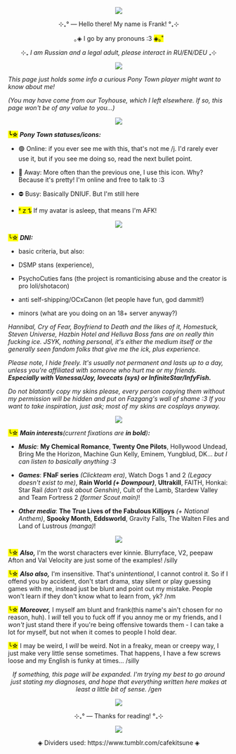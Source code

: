 <p align="center"> <img src="https://media1.tenor.com/m/sCV3Jd5dtzQAAAAC/mother-war-mcr.gif"/> </p>
<p style=""></p>
<div class="sc-1ye87qi-0 bCBphS"><p align="center">⊹₊° ― Hello there! My name is Frank! °₊⊹</p>
<p align="center">｡◈ I go by any pronouns :3 <span><mark>◈｡˚</mark></span></p>    
<div class="sc-1ye87qi-0 bCBphS"><p align="center">⊹₊ <em>I am Russian and a legal adult, please interact in RU/EN/DEU</em> ₊⊹</p>
<p align="center"> <img src="https://64.media.tumblr.com/0c79b82e966c9d035cd4b5fcdff48b80/a10e0853e767a58e-6d/s1280x1920/7499ca62cdedcdc3d4b139bc8cad3192471b3500.pnj" /> </p>
<p style=""><em>This page just holds some info a curious Pony Town player might want to know about me!</em></p>
<p style=""><em>(You may have come from our Toyhouse, which I left elsewhere. If so, this page won't be of any value to you...)</em></p>
<p align="center"> <img src="https://64.media.tumblr.com/da11562b8251cacaa903562319c82045/4207386466d91023-5f/s1280x1920/57c4cefe9afc74fb3bf76e504f6d0bd1d1681c28.pnj" /> </p>
<p style=""></p><p style=""><strong><span><mark>╰☆</mark></span> <em>Pony Town statuses/icons:</em></strong></p>
<ul><li><p style="">🟢 Online: if you ever see me with this, that's not me /j. I'd rarely ever use it, but if you see me doing so, read the next bullet point. </p></li>
<li><p style="">🌙 Away: More often than the previous one, I use this icon. Why? Because it's pretty! I'm online and free to talk to :3 </p></li>
<li><p style="">⛔ Busy: Basically DNIUF. But I'm still here </p></li>
<li><p style=""><span><mark>ᶻ 𝗓 𐰁</mark></span> If my avatar is asleep, that means I'm AFK!</p><p style=""></p></li></ul>
<p style=""></p>
<p align="center"> <img src="https://64.media.tumblr.com/da11562b8251cacaa903562319c82045/4207386466d91023-5f/s1280x1920/57c4cefe9afc74fb3bf76e504f6d0bd1d1681c28.pnj" /> </p>
<p style=""><span><mark>╰☆</mark></span> <strong><em>DNI:</em></strong> </p>
<ul><li><p style="">basic criteria, but also: </p></li>
<li><p style="">DSMP stans (experience), </p></li>
<li><p style="">PsychoCuties fans (the project is romanticising abuse and the creator is pro loli/shotacon)</p></li>
<li><p style="">anti self-shipping/OCxCanon (let people have fun, god dammit!)</p></li>
<li><p style="">minors (what are you doing on an 18+ server anyway?)</p></li></ul>
<p style=""><em>Hannibal, Cry of Fear, Boyfriend to Death and the likes of it, Homestuck, Steven Universe, Hazbin Hotel and Helluva Boss fans are on really thin fucking ice. JSYK, nothing personal, it's either the medium itself or the generally seen fandom folks that give me the ick, plus experience.</em></p>
<p style=""><em>Please note, I hide freely. It's usually not permanent and lasts up to a day, unless you're affiliated with someone who hurt me or my friends. <strong>Especially with Vanessa/Joy, lovecats (sys) or InfiniteStar/InfyFish.</strong></em></p>
<p style=""><em>Do not blatantly copy my skins please, every person copying them without my permission will be hidden and put on Fazgang's wall of shame :3 If you want to take inspiration, just ask; most of my skins are cosplays anyway.</em></p>
<p style=""></p>
<p align="center"> <img src="https://64.media.tumblr.com/da11562b8251cacaa903562319c82045/4207386466d91023-5f/s1280x1920/57c4cefe9afc74fb3bf76e504f6d0bd1d1681c28.pnj" /> </p>
<p style=""><span><mark>╰☆</mark></span> <strong><em>Main interests</strong>(current fixations are <strong>in bold</strong>)<strong>:</strong></em></p>
<ul><li><p style=""><em><strong>Music</strong></em>: <strong>My Chemical Romance</strong>, <strong>Twenty One Pilots</strong>, Hollywood Undead, Bring Me the Horizon, Machine Gun Kelly, Eminem, Yungblud, DK... <em>but I can listen to basically anything :3</em></p></li>
<li><p style=""><em><strong>Games</strong></em>: <strong>FNaF series</strong> <em>(Clickteam era)</em>, Watch Dogs 1 and 2 <em>(Legacy doesn't exist to me)</em>, <strong>Rain World <em>(+ Downpour)</em></strong>, <strong>Ultrakill</strong>, FAITH, Honkai: Star Rail <em>(don't ask about Genshin)</em>, Cult of the Lamb, Stardew Valley and Team Fortress 2 <em>(former Scout main)</em>!</p></li>
<li><p style=""><em><strong>Other media</strong></em>: <strong>The True Lives of the Fabulous Killjoys</strong> <em>(+ National Anthem)</em>, <strong>Spooky Month</strong>, <strong>Eddsworld</strong>, Gravity Falls, The Walten Files and Land of Lustrous <em>(manga)</em>!</p></li></ul>
<p style=""></p>
<p align="center"> <img src="https://64.media.tumblr.com/da11562b8251cacaa903562319c82045/4207386466d91023-5f/s1280x1920/57c4cefe9afc74fb3bf76e504f6d0bd1d1681c28.pnj" /> </p>
<p style=""><span><mark>╰☆</mark></span> <strong><em>Also,</em></strong> I'm the worst characters ever kinnie. Blurryface, V2, peepaw Afton and Val Velocity are just some of the examples! /silly</p>
<p style=""><span><mark>╰☆</mark></span> <strong><em>Also also,</em></strong> I'm insensitive. That's <em>unintentional</em>, I cannot control it. So if I offend you by accident, don't start drama, stay silent or play guessing games with me, instead just be blunt and point out my mistake. People won't learn if they don't know what to learn from, yk? /nm</p>
<p style=""><span><mark>╰☆</mark></span> <strong><em>Moreover,</em></strong> I myself am blunt and frank(this name's ain't chosen for no reason, huh). I <em>will</em> tell you to fuck off if you annoy me or my friends, and I <em>won't</em> just stand there if you're being offensive towards them - I can take a lot for myself, but not when it comes to people I hold dear.</p>
<p style=""><span><mark>╰☆</mark></span> I may be weird, I <em>will</em> be weird. Not in a freaky, mean or creepy way, I just make very little sense sometimes. That happens, I have a few screws loose and my English is funky at times... /silly </p>
<p align="center"><em>If something, this page will be expanded. I'm trying my best to go around just stating my diagnoses, and hope that everything written here makes at least a little bit of sense. /gen </em>
<p align="center"> <img src="https://64.media.tumblr.com/0c79b82e966c9d035cd4b5fcdff48b80/a10e0853e767a58e-6d/s1280x1920/7499ca62cdedcdc3d4b139bc8cad3192471b3500.pnj" /> </p>
<p align="center">⊹₊° ― Thanks for reading! °₊⊹</p></div>
<p align="center"> <img src="https://media1.tenor.com/m/Vy3nFaneSyEAAAAC/twenty-one-pilots-flashlight.gif"/> </p>
<p align="center"> ◈ Dividers used: https://www.tumblr.com/cafekitsune ◈ </p>
<!--
**2b-frank/2b-frank** is a ✨ _special_ ✨ repository because its `README.md` (this file) appears on your GitHub profile.

Here are some ideas to get you started:

- 🔭 I’m currently working on ...
- 🌱 I’m currently learning ...
- 👯 I’m looking to collaborate on ...
- 🤔 I’m looking for help with ...
- 💬 Ask me about ...
- 📫 How to reach me: ...
- 😄 Pronouns: ...
- ⚡ Fun fact: ...
-->
